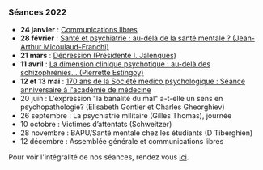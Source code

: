 ### Séances 2022
- **24 janvier** : [Communications libres](/seances/2022/janvier-2022-communications-libres)
- **28 février** : [Santé et psychiatrie : au-delà de la santé mentale ? (Jean-Arthur Micoulaud-Franchi)](/seances/2022/fevrier-2022-sante-et-psychiatrie)
- **21 mars** : [Dépression (Présidente I. Jalenques)](/seances/2022/mars-2022-troubles-depressifs)
- **11 avril** : [La dimension clinique psychotique : au-delà des schizophrénies… (Pierrette Estingoy)](/seances/2022/avril-2022-dimension-clinique-psychotique)
- **12 et 13 mai** : [170 ans de la Société medico psychologique : Séance anniversaire à l'académie de médecine](/seances/2022/170-ans-societe-medico-psychologique)
- 20 juin : L'expression "la banalité du mal" a-t-elle un sens en psychopathologie? (Elisabeth Gontier et Charles Gheorghiev)
- 26 septembre : La psychiatrie militaire (Gilles Thomas), journée
- 10 octobre : Victimes d’attentats (Schweitzer)
- 28 novembre : BAPU/Santé mentale chez les étudiants (D Tiberghien)
- 12 décembre : Assemblée générale et communications libres

Pour voir l'intégralité de nos séances, rendez vous [ici](/seances/).

